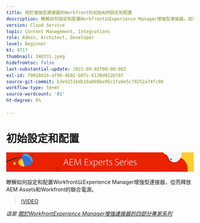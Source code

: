 ```yaml
---
title: 用於增強型連接器的Workfront的初始AEM設定和配置
description: 瞭解如何設定和配置Workfront以Experience Manager增強型連接器，從而釋放AEM Assets和Workfront的聯合電源。
version: Cloud Service
topic: Content Management, Integrations
role: Admin, Architect, Developer
level: Beginner
kt: 9717
thumbnail: 340331.jpeg
hidefromtoc: false
last-substantial-update: 2022-09-02T00:00:00Z
exl-id: f0018d16-af96-4b92-b0fc-6130d812bf8f
source-git-commit: b3e9251bdb18a008be95c1fa9e5c79252a74fc98
workflow-type: tm+mt
source-wordcount: '81'
ht-degree: 0%

---
```


# 初始設定和配置

![專AEM家系列](./assets/banner.png)

瞭解如何設定和配置Workfront以Experience Manager增強型連接器，從而釋放AEM Assets和Workfront的聯合電源。

>[!VIDEO](https://video.tv.adobe.com/v/340331?quality=12&learn=on)

_這是 [關於WorkfrontExperience Manager增強連接器的四部分專家系列](./overview.md)_
